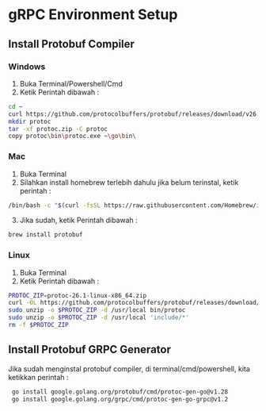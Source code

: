 # gRPC Environment Setup

## Install Protobuf Compiler
### Windows


1. Buka Terminal/Powershell/Cmd
2. Ketik Perintah dibawah :

```bash
cd ~
curl https://github.com/protocolbuffers/protobuf/releases/download/v26.1/protoc-26.1-win64.zip -o protoc.zip
mkdir protoc
tar -xf protoc.zip -C protoc
copy protoc\bin\protoc.exe ~\go\bin\
```

### Mac


1. Buka Terminal
2. Silahkan install homebrew terlebih dahulu jika belum terinstal, ketik perintah :
```bash
/bin/bash -c "$(curl -fsSL https://raw.githubusercontent.com/Homebrew/install/HEAD/install.sh)"
```

3. Jika sudah, ketik Perintah dibawah :

```bash
brew install protobuf
```

### Linux


1. Buka Terminal
2. Ketik Perintah dibawah :

```bash
PROTOC_ZIP=protoc-26.1-linux-x86_64.zip
curl -OL https://github.com/protocolbuffers/protobuf/releases/download/v26.1/$PROTOC_ZIP
sudo unzip -o $PROTOC_ZIP -d /usr/local bin/protoc
sudo unzip -o $PROTOC_ZIP -d /usr/local 'include/*'
rm -f $PROTOC_ZIP
```

## Install Protobuf GRPC Generator
Jika sudah menginstal protobuf compiler, di terminal/cmd/powershell, kita ketikkan perintah :
```bash
 go install google.golang.org/protobuf/cmd/protoc-gen-go@v1.28
 go install google.golang.org/grpc/cmd/protoc-gen-go-grpc@v1.2
```